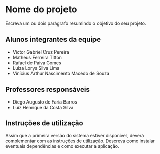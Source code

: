 # Nome do projeto

Escreva um ou dois parágrafo resumindo o objetivo do seu projeto.

## Alunos integrantes da equipe

* Víctor Gabriel Cruz Pereira
* Matheus Ferreira Titton
* Rafael de Paiva Gomes
* Luiza Lorys Silva Lima
* Vinícius Arthur Nascimento Macedo de Souza

## Professores responsáveis

* Diego Augusto de Faria Barros
* Luiz Henrique da Costa Silva

## Instruções de utilização

Assim que a primeira versão do sistema estiver disponível, deverá complementar com as instruções de utilização. Descreva como instalar eventuais dependências e como executar a aplicação.

